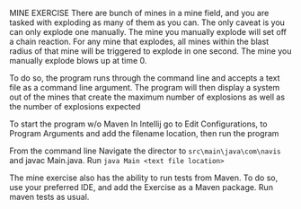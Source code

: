 MINE EXERCISE
There are bunch of mines in a mine field, and you are tasked with
exploding as many of them as you can.  The only caveat is you can
only explode one manually.  The mine you manually explode will set
off a chain reaction.  For any mine that explodes, all mines within
the blast radius of that mine will be triggered to explode in one
second.  The mine you manually explode blows up at time 0.
 
To do so, the program runs through the command line and accepts a text file as a command line argument. The program
will then display a system out of the mines that create the maximum number of explosions as well as the number of explosions
expected

To start the program w/o Maven
In Intellij go to Edit Configurations, to Program Arguments and add the filename location, then run the program

From the command line
Navigate the director to `src\main\java\com\navis` and javac Main.java. Run `java Main <text file location>`

The mine exercise also has the ability to run tests from Maven. To do so, use your preferred IDE,
and add the Exercise as a Maven package. Run maven tests as usual.

